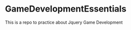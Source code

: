 GameDevelopmentEssentials
==========================

This is a repo to practice about Jquery Game Development
